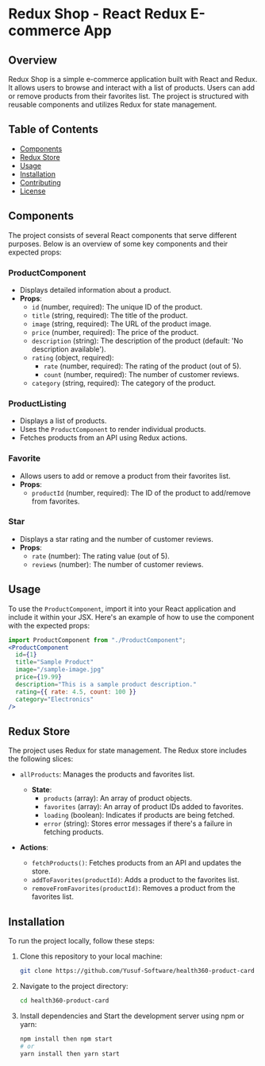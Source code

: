 # Redux Shop - React Redux E-commerce App

## Overview

Redux Shop is a simple e-commerce application built with React and Redux. It allows users to browse and interact with a list of products. Users can add or remove products from their favorites list. The project is structured with reusable components and utilizes Redux for state management.

## Table of Contents

- [Components](#components)
- [Redux Store](#redux-store)
- [Usage](#usage)
- [Installation](#installation)
- [Contributing](#contributing)
- [License](#license)

## Components

The project consists of several React components that serve different purposes. Below is an overview of some key components and their expected props:

### ProductComponent

- Displays detailed information about a product.
- **Props**:
  - `id` (number, required): The unique ID of the product.
  - `title` (string, required): The title of the product.
  - `image` (string, required): The URL of the product image.
  - `price` (number, required): The price of the product.
  - `description` (string): The description of the product (default: 'No description available').
  - `rating` (object, required):
    - `rate` (number, required): The rating of the product (out of 5).
    - `count` (number, required): The number of customer reviews.
  - `category` (string, required): The category of the product.

### ProductListing

- Displays a list of products.
- Uses the `ProductComponent` to render individual products.
- Fetches products from an API using Redux actions.

### Favorite

- Allows users to add or remove a product from their favorites list.
- **Props**:
  - `productId` (number, required): The ID of the product to add/remove from favorites.

### Star

- Displays a star rating and the number of customer reviews.
- **Props**:
  - `rate` (number): The rating value (out of 5).
  - `reviews` (number): The number of customer reviews.

## Usage

To use the `ProductComponent`, import it into your React application and include it within your JSX. Here's an example of how to use the component with the expected props:

```jsx
import ProductComponent from "./ProductComponent";
<ProductComponent
  id={1}
  title="Sample Product"
  image="/sample-image.jpg"
  price={19.99}
  description="This is a sample product description."
  rating={{ rate: 4.5, count: 100 }}
  category="Electronics"
/>

```
## Redux Store

The project uses Redux for state management. The Redux store includes the following slices:

- `allProducts`: Manages the products and favorites list.

  - **State**:
    - `products` (array): An array of product objects.
    - `favorites` (array): An array of product IDs added to favorites.
    - `loading` (boolean): Indicates if products are being fetched.
    - `error` (string): Stores error messages if there's a failure in fetching products.

- **Actions**:
  - `fetchProducts()`: Fetches products from an API and updates the store.
  - `addToFavorites(productId)`: Adds a product to the favorites list.
  - `removeFromFavorites(productId)`: Removes a product from the favorites list.

## Installation

To run the project locally, follow these steps:

1. Clone this repository to your local machine:

   ```bash
   git clone https://github.com/Yusuf-Software/health360-product-card
   ```

2. Navigate to the project directory:
    ```bash
    cd health360-product-card
3. Install dependencies and Start the development server using npm or yarn:
    ```bash
    npm install then npm start
    # or
    yarn install then yarn start
